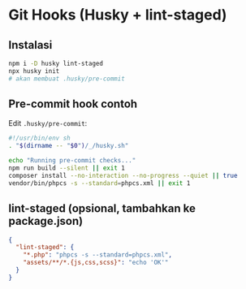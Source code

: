 # Git Hooks (Husky + lint-staged)

## Instalasi
```bash
npm i -D husky lint-staged
npx husky init
# akan membuat .husky/pre-commit
```

## Pre-commit hook contoh
Edit `.husky/pre-commit`:
```sh
#!/usr/bin/env sh
. "$(dirname -- "$0")/_/husky.sh"

echo "Running pre-commit checks..."
npm run build --silent || exit 1
composer install --no-interaction --no-progress --quiet || true
vendor/bin/phpcs -s --standard=phpcs.xml || exit 1
```

## lint-staged (opsional, tambahkan ke package.json)
```json
{
  "lint-staged": {
    "*.php": "phpcs -s --standard=phpcs.xml",
    "assets/**/*.{js,css,scss}": "echo 'OK'"
  }
}
```
